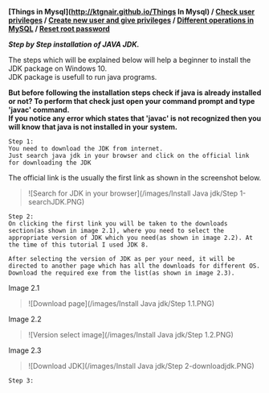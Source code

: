 **[Things in Mysql](http://ktgnair.github.io/Things In Mysql) / [Check user privileges](http://ktgnair.github.io/ThingsInMySQL2) / [Create new user and give privileges](http://ktgnair.github.io/ThingsInMySQL3) / [Different operations in MySQL](http://ktgnair.github.io/ThingsInMySQL4) / [Reset root password](http://ktgnair.github.io/ThingsInMySQL5)**  

*__Step by Step installation of JAVA JDK.__*   

The steps which will be explained below will help a beginner to install the JDK package on Windows 10.  
JDK package is usefull to run java programs.   

<b>But before following the installation steps check if java is already installed or not? To perform that check just open your command prompt and type 'javac' command.  
If you notice any error which states that 'javac' is not recognized then you will know that java is not installed in your system.</b>  

```  
Step 1:      
You need to download the JDK from internet.  
Just search java jdk in your browser and click on the official link for downloading the JDK  
```  
The official link is the usually the first link as shown in the screenshot below.  
> ![Search for JDK in your browser](/images/Install Java jdk/Step 1-searchJDK.PNG)  

```  
Step 2:  
On clicking the first link you will be taken to the downloads section(as shown in image 2.1), where you need to select the appropriate version of JDK which you need(as shown in image 2.2). At the time of this tutorial I used JDK 8.  

After selecting the version of JDK as per your need, it will be directed to another page which has all the downloads for different OS.  
Download the required exe from the list(as shown in image 2.3).  
```  

Image 2.1  
> ![Download page](/images/Install Java jdk/Step 1.1.PNG)  

Image 2.2  
> ![Version select image](/images/Install Java jdk/Step 1.2.PNG)  

Image 2.3  
> ![Download JDK](/images/Install Java jdk/Step 2-downloadjdk.PNG)  

```  
Step 3:  


